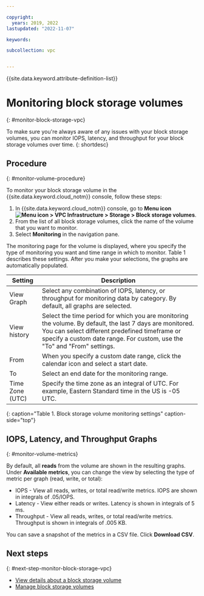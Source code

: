 ```yaml
---

copyright:
  years: 2019, 2022
lastupdated: "2022-11-07"

keywords:

subcollection: vpc


---
```


{{site.data.keyword.attribute-definition-list}}

# Monitoring block storage volumes
{: #monitor-block-storage-vpc}

To make sure you're always aware of any issues with your block storage volumes, you can monitor IOPS, latency, and throughput for your block storage volumes over time.
{: shortdesc}

## Procedure
{: #monitor-volume-procedure}

To monitor your block storage volume in the {{site.data.keyword.cloud_notm}} console, follow these steps:

1. In {{site.data.keyword.cloud_notm}} console, go to **Menu icon ![Menu icon](../icons/icon_hamburger.svg) > VPC Infrastructure > Storage > Block storage volumes**.
1. From the list of all block storage volumes, click the name of the volume that you want to monitor.
1. Select **Monitoring** in the navigation pane.

The monitoring page for the volume is displayed, where you specify the type of monitoring you want and time range in which to monitor. Table 1 describes these settings. After you make your selections, the graphs are automatically populated.

| Setting | Description |
|---------|-------------|
| View Graph | Select any combination of IOPS, latency, or throughput for monitoring data by category. By default, all graphs are selected. |
| View history | Select the time period for which you are monitoring the volume. By default, the last 7 days are monitored. You can select different predefined timeframe or specify a custom date range.  For custom, use the "To" and "From" settings. |
| From | When you specify a custom date range, click the calendar icon and select a start date. |
| To | Select an end date for the monitoring range. |
| Time Zone (UTC) | Specify the time zone as an integral of UTC.  For example, Eastern Standard time in the US is -05 UTC. |
{: caption="Table 1. Block storage volume monitoring settings" caption-side="top"}

## IOPS, Latency, and Throughput Graphs
{: #monitor-volume-metrics}

By default, all **reads** from the volume are shown in the resulting graphs. Under **Available metrics**, you can change the view by selecting the type of metric per graph (read, write, or total):

* IOPS - View all reads, writes, or total read/write metrics. IOPS are shown in integrals of .05/IOPS.
* Latency - View either reads or writes. Latency is shown in integrals of 5 ms.
* Throughput  - View all reads, writes, or total read/write metrics. Throughput is shown in integrals of .005 KB.

You can save a snapshot of the metrics in a CSV file. Click **Download CSV**.

## Next steps
{: #next-step-monitor-block-storage-vpc}

* [View details about a block storage volume](/docs/vpc?topic=vpc-viewing-block-storage)
* [Manage block storage volumes](/docs/vpc?topic=vpc-managing-block-storage)
